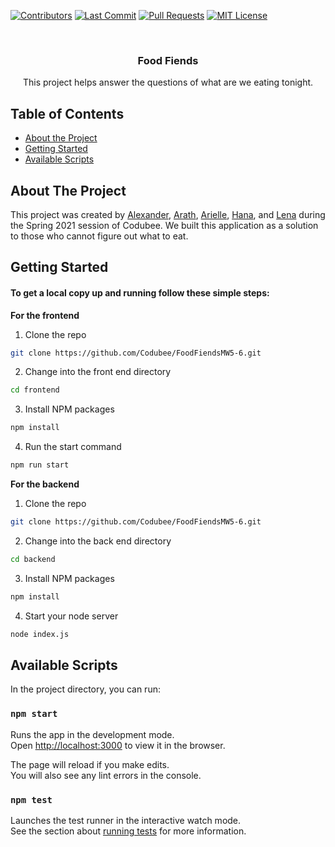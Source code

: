 <!-- PROJECT LOGO -->
[![Contributors][contributors-shield]][contributors-url]
[![Last Commit][last-commit]][commit-url]
[![Pull Requests][pr-shield]][pr-url]
[![MIT License][license-shield]][license-url]

<br />
<div align="center">

  <h3 align="center">Food Fiends</h3>

  <p align="center">
  This project helps answer the questions of what are we eating tonight.
  </p>
</div>

<!-- TABLE OF CONTENTS -->
## Table of Contents

* [About the Project](#about-the-project)
* [Getting Started](#getting-started)
* [Available Scripts](#available-scripts)


<!-- ABOUT THE PROJECT -->
## About The Project

This project was created by [Alexander](https://github.com/AlexanderdeBont), [Arath](https://github.com/axp7186), [Arielle](https://github.com/posadari), [Hana](https://github.com/HanaEason), and [Lena](https://github.com/LenaMubarak) during the Spring 2021 session of Codubee. We built this application as a solution to those who cannot figure out what to eat.


<!-- GETTING STARTED -->
## Getting Started

#### To get a local copy up and running follow these simple steps:

**For the frontend**

1. Clone the repo
```sh
git clone https://github.com/Codubee/FoodFiendsMW5-6.git
```
2. Change into the front end directory
```sh
cd frontend
```
3. Install NPM packages
```sh
npm install
```
4. Run the start command
```sh
npm run start
```

**For the backend**

1. Clone the repo
```sh
git clone https://github.com/Codubee/FoodFiendsMW5-6.git
```
2. Change into the back end directory
```sh
cd backend
```
3. Install NPM packages
```sh
npm install
```
4. Start your node server
```sh
node index.js
```

<!-- AVAILABLE SCRIPTS -->
## Available Scripts

In the project directory, you can run:

### `npm start`

Runs the app in the development mode.\
Open [http://localhost:3000](http://localhost:3000) to view it in the browser.

The page will reload if you make edits.\
You will also see any lint errors in the console.

### `npm test`

Launches the test runner in the interactive watch mode.\
See the section about [running tests](https://facebook.github.io/create-react-app/docs/running-tests) for more information.


<!-- MARKDOWN LINKS & IMAGES -->
<!-- https://www.markdownguide.org/basic-syntax/#reference-style-links -->
[contributors-shield]: https://img.shields.io/github/contributors/Codubee/FoodFiendsMW5-6?style=for-the-badge

[contributors-url]: https://github.com/Codubee/FoodFiendsMW5-6/graphs/contributors


[last-commit]: https://img.shields.io/github/last-commit/Codubee/FoodFiendsMW5-6?style=for-the-badge

[commit-url]: https://github.com/Codubee/FoodFiendsMW5-6/commits/main


[pr-shield]: https://img.shields.io/github/issues-pr-closed/Codubee/FoodFiendsMW5-6?style=for-the-badge

[pr-url]: https://github.com/Codubee/FoodFiendsMW5-6/pulls


[issues-url]: https://github.com/Codubee/FoodFiendsMW5-6/pulls

[license-shield]: https://img.shields.io/github/license/Codubee/FoodFiendsMW5-6?style=for-the-badge

[license-url]: https://github.com/Codubee/FoodFiendsMW5-6/blob/main/License.txt
